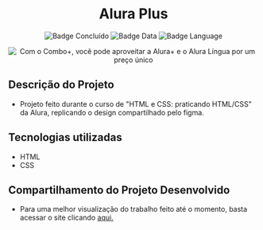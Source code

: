 <h1 align="center"> Alura Plus </h1>

<div style="display: inline_block" align="center">
  
  ![Badge Concluído](http://img.shields.io/static/v1?label=STATUS&message=CONCLUÍDO&color=GREEN&style=for-the-badge)
  ![Badge Data](http://img.shields.io/static/v1?label=RELEASE%20DATE&message=NOVEMBER&color=00BFFF&style=for-the-badge)
  ![Badge Language](http://img.shields.io/static/v1?label=MOST%20USED%20LANGUAGE&message=HTML&color=FF8C00&style=for-the-badge)

</div>

<p align="center"> <img src="https://camo.githubusercontent.com/471986f6d0fc859a2625aaafbdf609e3aceec43518e1f18d5fc89a0bfa875b4f/68747470733a2f2f696d6775722e636f6d2f6e4b5566374d4b2e706e67" alt="Com o Combo+, você pode aproveitar a Alura+ e o Alura Língua por um preço único"> </p>

## Descrição do Projeto
* Projeto feito durante o curso de "HTML e CSS: praticando HTML/CSS" da Alura, replicando o design compartilhado pelo figma. 

## Tecnologias utilizadas
* HTML
* CSS 

## Compartilhamento do Projeto Desenvolvido

* Para uma melhor visualização do trabalho feito até o momento, basta acessar o site clicando <a href="https://willaevangelista.github.io/aluraplus/">aqui.</a>
